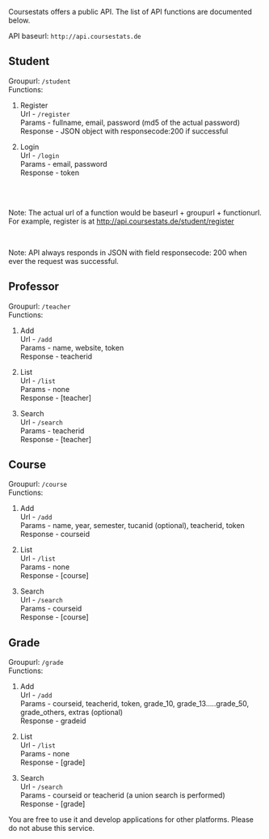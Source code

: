 <br/><br/>

Coursestats offers a public API. The list of API functions are documented below.

API baseurl: ```http://api.coursestats.de```

Student
-------
Groupurl: ```/student```<br/>
Functions:

1. Register<br/>
   Url - ```/register```<br/>
   Params - fullname, email, password (md5 of the actual password)<br/>
   Response - JSON object with responsecode:200 if successful

2. Login<br/>
   Url - ```/login```<br/>
   Params - email, password <br/>
   Response - token

<br/><br/>

Note: The actual url of a function would be baseurl + groupurl + functionurl. For example, register is at http://api.coursestats.de/student/register

<br/>

Note: API always responds in JSON with field responsecode: 200 when ever the request was successful.


Professor
-----------
Groupurl: ```/teacher```<br/>
Functions:<br/>

1. Add<br/>
   Url - ```/add```<br/>
   Params - name, website, token<br/>
   Response - teacherid

2. List<br/>
   Url - ```/list```<br/>
   Params - none<br/>
   Response - [teacher]

3. Search<br/>
   Url - ```/search```<br/>
   Params - teacherid<br/>
   Response - [teacher]


Course
-----------
Groupurl: ```/course```<br/>
Functions:

1. Add<br/>
   Url - ```/add```<br/>
   Params - name, year, semester, tucanid (optional), teacherid, token<br/>
   Response - courseid

2. List<br/>
   Url - ```/list```<br/>
   Params - none<br/>
   Response - [course]

3. Search<br/>
   Url - ```/search```<br/>
   Params - courseid<br/>
   Response - [course]


Grade
-----------
Groupurl: ```/grade```<br/>
Functions:<br/>

1. Add<br/>
   Url - ```/add```<br/>
   Params - courseid, teacherid, token, grade_10, grade_13.....grade_50, grade_others, extras (optional)<br/>
   Response - gradeid

2. List<br/>
   Url - ```/list```<br/>
   Params - none<br/>
   Response - [grade]

3. Search<br/>
   Url - ```/search```<br/>
   Params - courseid or teacherid (a union search is performed)<br/>
   Response - [grade]


You are free to use it and develop applications for other platforms. Please do not abuse this service.
